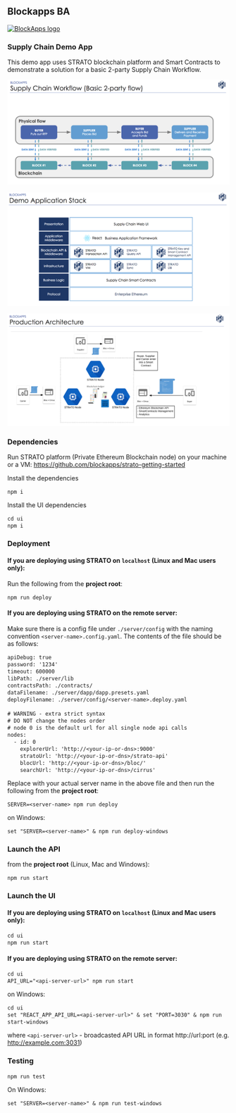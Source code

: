 Blockapps BA
------------
[![BlockApps logo](http://blockapps.net/img/logo_cropped.png)](http://blockapps.net)

### Supply Chain Demo App 
This demo app uses STRATO blockchain platform and Smart Contracts to demonstrate a solution for a basic 2-party Supply Chain Workflow.

![Alt text](SupplyChain-Workflow.png?raw=true "Supply Chain Workflow")

![Alt text](Demo_Application_Stack.png?raw=true "Demo Application Stack")

![Alt text](Production_Architecture.png?raw=true "Production Architecture")

### Dependencies
Run STRATO platform (Private Ethereum Blockchain node) on your machine or a VM: https://github.com/blockapps/strato-getting-started

Install the dependencies

```
npm i
```

Install the UI dependencies

```
cd ui
npm i
```

### Deployment

#### If you are deploying using STRATO on `localhost` (Linux and Mac users only):
Run the following from the **project root**:
```
npm run deploy
```

#### If you are deploying using STRATO on the remote server:
Make sure there is a config file under `./server/config` with the naming convention `<server-name>.config.yaml`. The contents of the file should be as follows:

```
apiDebug: true
password: '1234'
timeout: 600000
libPath: ./server/lib
contractsPath: ./contracts/
dataFilename: ./server/dapp/dapp.presets.yaml
deployFilename: ./server/config/<server-name>.deploy.yaml

# WARNING - extra strict syntax
# DO NOT change the nodes order
# node 0 is the default url for all single node api calls
nodes:
  - id: 0
    explorerUrl: 'http://<your-ip-or-dns>:9000'
    stratoUrl: 'http://<your-ip-or-dns>/strato-api'
    blocUrl: 'http://<your-ip-or-dns>/bloc/'
    searchUrl: 'http://<your-ip-or-dns>/cirrus'
```

Replace <server-name> with your actual server name in the above file and then run the following from the **project root**:

```
SERVER=<server-name> npm run deploy
```
on Windows:
```
set "SERVER=<server-name>" & npm run deploy-windows
```

### Launch the API

from the **project root** (Linux, Mac and Windows):

```
npm run start
```

### Launch the UI
#### If you are deploying using STRATO on `localhost` (Linux and Mac users only):
```
cd ui
npm run start
```
#### If you are deploying using STRATO on the remote server:
```
cd ui
API_URL="<api-server-url>" npm run start
```
on Windows:
```
cd ui
set "REACT_APP_API_URL=<api-server-url>" & set "PORT=3030" & npm run start-windows
```
where `<api-server-url>` - broadcasted API URL in format http://url:port (e.g. http://example.com:3031)

### Testing

```
npm run test
```
On Windows:
```
set "SERVER=<server-name>" & npm run test-windows
```
